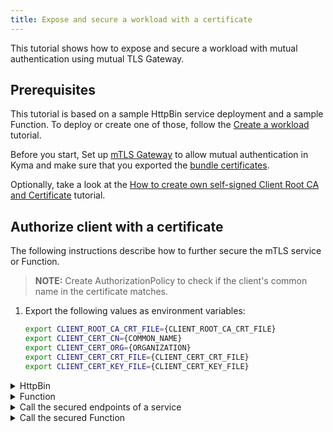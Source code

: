 ```yaml
---
title: Expose and secure a workload with a certificate
---
```


This tutorial shows how to expose and secure a workload with mutual authentication using mutual TLS Gateway.

## Prerequisites

This tutorial is based on a sample HttpBin service deployment and a sample Function. To deploy or create one of those, follow the [Create a workload](./apix-01-create-workload.md) tutorial.

Before you start, Set up [mTLS Gateway](../00-security/sec-03-setup-mtls-gateway.md) to allow mutual authentication in Kyma and make sure that you exported the [bundle certificates](../00-security/sec-03-setup-mtls-gateway#steps).

Optionally, take a look at the [How to create own self-signed Client Root CA and Certificate](../00-security/sec-02-mtls-selfsign-client-certicate.md) tutorial.

## Authorize client with a certificate

The following instructions describe how to further secure the mTLS service or Function. 
>**NOTE:** Create AuthorizationPolicy to check if the client's common name in the certificate matches.

1. Export the following values as environment variables:

   ```bash
   export CLIENT_ROOT_CA_CRT_FILE={CLIENT_ROOT_CA_CRT_FILE}
   export CLIENT_CERT_CN={COMMON_NAME}
   export CLIENT_CERT_ORG={ORGANIZATION}
   export CLIENT_CERT_CRT_FILE={CLIENT_CERT_CRT_FILE}
   export CLIENT_CERT_KEY_FILE={CLIENT_CERT_KEY_FILE}
   ```

<div tabs>
  <details>
  <summary>
  HttpBin
  </summary>

1. Create VirtualService that adds the X-CLIENT-SSL headers to the incoming requests:
   ```bash
   cat <<EOF | kubectl apply -f - 
   apiVersion: networking.istio.io/v1alpha3
   kind: VirtualService
   metadata:
     name: httpbin-vs
     namespace: ${NAMESPACE}
   spec:
     hosts:
     - "httpbin-vs.${DOMAIN_TO_EXPOSE_WORKLOADS}"
     gateways:
     - ${MTLS_GATEWAY_NAME}
     http:
     - route:
       - destination:
           port:
             number: 8000
           host: httpbin
         headers:
           request:
             set:
               X-CLIENT-SSL-CN: "%DOWNSTREAM_PEER_SUBJECT%"
               X-CLIENT-SSL-SAN: "%DOWNSTREAM_PEER_URI_SAN%"
               X-CLIENT-SSL-ISSUER: "%DOWNSTREAM_PEER_ISSUER%"
   EOF
   ```

2. Create AuthorizationPolicy that verifies if the request contains a client certificate:
   ```bash
   cat <<EOF | kubectl apply -f -
   apiVersion: security.istio.io/v1beta1
   kind: AuthorizationPolicy
   metadata:
     name: test-authz-policy
     namespace: ${NAMESPACE}
   spec:
     action: ALLOW
     rules:
     - to:
       - operation:
           hosts: ["httpbin-vs.${DOMAIN_TO_EXPOSE_WORKLOADS}"]
       when:
       - key: request.headers[X-Client-Ssl-Cn]
         values: ["O=${CLIENT_CERT_ORG},CN=${CLIENT_CERT_CN}"]
   EOF
   ```
  </details>
  <details>
  <summary>
  Function
  </summary>

1. Create VirtualService that adds the X-CLIENT-SSL headers to incoming requests:
   ```bash
   cat <<EOF | kubectl apply -f - 
   apiVersion: networking.istio.io/v1alpha3
   kind: VirtualService
   metadata:
     name: function-vs
     namespace: ${NAMESPACE}
   spec:
     hosts:
     - "function-vs.${DOMAIN_TO_EXPOSE_WORKLOADS}"
     gateways:
     - ${MTLS_GATEWAY_NAME}
     http:
     - route:
       - destination:
           port:
             number: 80
           host: function
         headers:
           request:
             set:
               X-CLIENT-SSL-CN: "%DOWNSTREAM_PEER_SUBJECT%"
               X-CLIENT-SSL-SAN: "%DOWNSTREAM_PEER_URI_SAN%"
               X-CLIENT-SSL-ISSUER: "%DOWNSTREAM_PEER_ISSUER%"
   EOF
   ```
2. Create AuthorizationPolicy that verifies if the request contains a client certificate:
   ```bash
   cat <<EOF | kubectl apply -f -
   apiVersion: security.istio.io/v1beta1
   kind: AuthorizationPolicy
   metadata:
     name: test-authz-policy
     namespace: ${NAMESPACE}
   spec:
     action: ALLOW
     rules:
     - to:
       - operation:
           hosts: ["function-vs.${DOMAIN_TO_EXPOSE_WORKLOADS}"]
       when:
       - key: request.headers[X-Client-Ssl-Cn]
         values: ["O=${CLIENT_CERT_ORG},CN=${CLIENT_CERT_CN}"]
   EOF
   ```
  </details>
</div>

<div tabs>

  <details>
  <summary>
  Call the secured endpoints of a service
  </summary>

Send a `GET` request to the HttpBin service with the client certificates that you used to create mTLS Gateway:

   ```shell
   curl --key ${CLIENT_CERT_KEY_FILE} \
        --cert ${CLIENT_CERT_CRT_FILE} \
        --cacert ${CLIENT_ROOT_CA_CRT_FILE} \
        -ik -X GET https://httpbin-vs.$DOMAIN_TO_EXPOSE_WORKLOADS/headers
   ```

These calls return the code `200` response. If you call the service without the proper certificates or with invalid ones, you get the code `403` response.

  </details>

  <details>
  <summary>
  Call the secured Function
  </summary>

Send a `GET` request to the Function with a token that has the `read` scope:

   ```shell
   curl --key ${CLIENT_CERT_KEY_FILE} \
        --cert ${CLIENT_CERT_CRT_FILE} \
        --cacert ${CLIENT_ROOT_CA_CRT_FILE} \
        -ik -X GET https://function-vs.$DOMAIN_TO_EXPOSE_WORKLOADS/function
   ```

This call returns the code `200` response. If you call the Function without the proper certificates or with invalid ones, you get the code `403` response.
  </details>
</div>